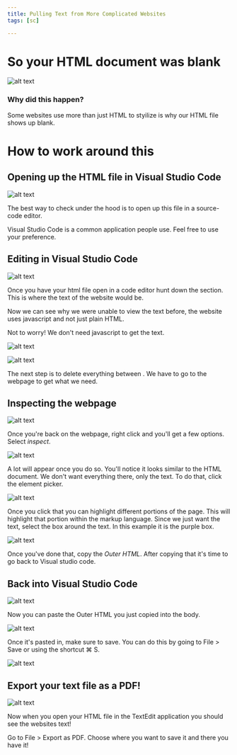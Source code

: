 ```yaml
---
title: Pulling Text from More Complicated Websites
tags: [sc]

---
```


# So your HTML document was blank
![alt text](https://files.slack.com/files-pri/T0HTW3H0V-F07EYM6JBC3/empty_html.png?pub_secret=72686e4e98)
### Why did this happen?

Some websites use more than just HTML to styilize is why our HTML file shows up blank. 

# How to work around this
## Opening up the HTML file in Visual Studio Code
![alt text](https://files.slack.com/files-pri/T0HTW3H0V-F07EYMBBWKV/open_with_vscode.png?pub_secret=04d388ca75)

The best way to check under the hood is to open up this file in a source-code editor. 

Visual Studio Code is a common application people use. Feel free to use your preference.

## Editing in Visual Studio Code
![alt text](https://files.slack.com/files-pri/T0HTW3H0V-F07FBEV2TQ9/find_body_paragraph.png?pub_secret=7150373c09)

Once you have your html file open in a code editor hunt down the <body> section. This is where the text of the website would be. 
    
Now we can see why we were unable to view the text before, the website uses javascript and not just plain HTML.
    
Not to worry! We don't need javascript to get the text.

![alt text](https://files.slack.com/files-pri/T0HTW3H0V-F07EVTRHMN1/find_lines_between__body_.png?pub_secret=37c8bdce76)

![alt text](https://files.slack.com/files-pri/T0HTW3H0V-F07FMJQB0JC/delete_lines_between__body_.png?pub_secret=ab9fb846e5)
    
The next step is to delete everything between <body>. We have to go to the webpage to get what we need.

## Inspecting the webpage

![alt text](https://files.slack.com/files-pri/T0HTW3H0V-F07ES6CV02J/inspect_webpage.png?pub_secret=14d6dfc381)
    
Once you're back on the webpage, right click and you'll get a few options. Select *inspect*.

![alt text](https://files.slack.com/files-pri/T0HTW3H0V-F07EJ8WB3CP/pick_an_element.png?pub_secret=30c0408ee3)
    
A lot will appear once you do so. You'll notice it looks similar to the HTML document. We don't want everything there, only the text. To do that, click the element picker.

![alt text](https://files.slack.com/files-pri/T0HTW3H0V-F07EYRB9RJ6/highlight_box_surrounding_text.png?pub_secret=98e83d6ad0)
    
Once you click that you can highlight different portions of the page. This will highlight that portion within the markup language. Since we just want the text, select the box around the text. In this example it is the purple box.

![alt text](https://files.slack.com/files-pri/T0HTW3H0V-F07FMKBV2V6/copy_outer_html.png?pub_secret=85c879a6b6)
    
Once you've done that, copy the *Outer HTML*. After copying that it's time to go back to Visual studio code.

## Back into Visual Studio Code

![alt text](https://files.slack.com/files-pri/T0HTW3H0V-F07EYN8F5L3/paste_outer_html.png?pub_secret=95b8a45125)
    
Now you can paste the Outer HTML you just copied into the body. 

![alt text](https://files.slack.com/files-pri/T0HTW3H0V-F07ES700P7G/save_vscode_file.png?pub_secret=f686514bcd)
    
Once it's pasted in, make sure to save. You can do this by going to File > Save or using the shortcut ⌘ S.

![alt text](https://files.slack.com/files-pri/T0HTW3H0V-F07F1B58QJ0/fixed_html.png?pub_secret=1e77c37c26)

## Export your text file as a PDF!
    
![alt text](https://files.slack.com/files-pri/T0HTW3H0V-F07F1B58QJ0/fixed_html.png?pub_secret=1e77c37c26)
    
Now when you open your HTML file in the TextEdit application you should see the websites text! 

Go to File > Export as PDF. Choose where you want to save it and there you have it!